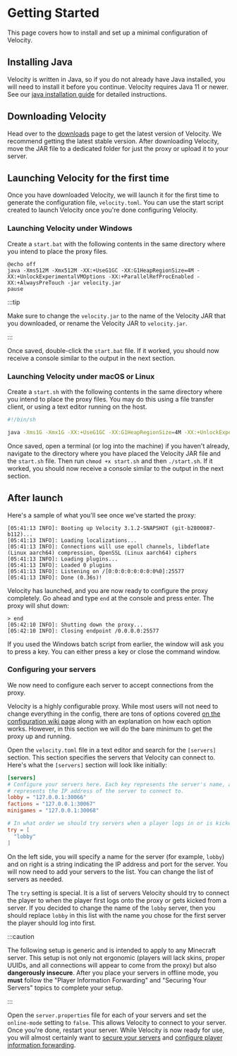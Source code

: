 # Getting Started

This page covers how to install and set up a minimal configuration of Velocity.

## Installing Java

Velocity is written in Java, so if you do not already have Java installed, you will need to install
it before you continue. Velocity requires Java 11 or newer. See our
[java installation guide](../../common/java-install.md) for detailed instructions.

## Downloading Velocity

Head over to the [downloads](https://papermc.io/downloads#Velocity) page to get the latest version
of Velocity. We recommend getting the latest stable version. After downloading Velocity, move the
JAR file to a dedicated folder for just the proxy or upload it to your server.

## Launching Velocity for the first time

Once you have downloaded Velocity, we will launch it for the first time to generate the
configuration file, `velocity.toml`. You can use the start script created to launch Velocity once
you're done configuring Velocity.

### Launching Velocity under Windows

Create a `start.bat` with the following contents in the same directory where you intend to place the
proxy files.

```batch title="start.bat"
@echo off
java -Xms512M -Xmx512M -XX:+UseG1GC -XX:G1HeapRegionSize=4M -XX:+UnlockExperimentalVMOptions -XX:+ParallelRefProcEnabled -XX:+AlwaysPreTouch -jar velocity.jar
pause
```

:::tip

Make sure to change the `velocity.jar` to the name of the Velocity JAR that you downloaded, or
rename the Velocity JAR to `velocity.jar`.

:::

Once saved, double-click the `start.bat` file. If it worked, you should now receive a console
similar to the output in the next section.

### Launching Velocity under macOS or Linux

Create a `start.sh` with the following contents in the same directory where you intend to place the
proxy files. You may do this using a file transfer client, or using a text editor running on the
host.

```bash title="start.sh"
#!/bin/sh

java -Xms1G -Xmx1G -XX:+UseG1GC -XX:G1HeapRegionSize=4M -XX:+UnlockExperimentalVMOptions -XX:+ParallelRefProcEnabled -XX:+AlwaysPreTouch -XX:MaxInlineLevel=15 -jar velocity*.jar
```

Once saved, open a terminal (or log into the machine) if you haven't already, navigate to the
directory where you have placed the Velocity JAR file and the `start.sh` file. Then run
`chmod +x start.sh` and then `./start.sh`. If it worked, you should now receive a console similar to
the output in the next section.

## After launch

Here's a sample of what you'll see once we've started the proxy:

```log
[05:41:13 INFO]: Booting up Velocity 3.1.2-SNAPSHOT (git-b2800087-b112)...
[05:41:13 INFO]: Loading localizations...
[05:41:13 INFO]: Connections will use epoll channels, libdeflate (Linux aarch64) compression, OpenSSL (Linux aarch64) ciphers
[05:41:13 INFO]: Loading plugins...
[05:41:13 INFO]: Loaded 0 plugins
[05:41:13 INFO]: Listening on /[0:0:0:0:0:0:0:0%0]:25577
[05:41:13 INFO]: Done (0.36s)!
```

Velocity has launched, and you are now ready to configure the proxy completely. Go ahead and type
`end` at the console and press enter. The proxy will shut down:

```log
> end
[05:42:10 INFO]: Shutting down the proxy...
[05:42:10 INFO]: Closing endpoint /0.0.0.0:25577
```

If you used the Windows batch script from earlier, the window will ask you to press a key. You can
either press a key or close the command window.

### Configuring your servers

We now need to configure each server to accept connections from the proxy.

Velocity is a highly configurable proxy. While most users will not need to change everything in the
config, there are tons of options covered
[on the configuration wiki page](../reference/configuration.md) along with an explanation on how
each option works. However, in this section we will do the bare minimum to get the proxy up and
running.

Open the `velocity.toml` file in a text editor and search for the `[servers]` section. This section
specifies the servers that Velocity can connect to. Here's what the `[servers]` section will look
like initially:

```toml title="velocity.toml"
[servers]
# Configure your servers here. Each key represents the server's name, and the value
# represents the IP address of the server to connect to.
lobby = "127.0.0.1:30066"
factions = "127.0.0.1:30067"
minigames = "127.0.0.1:30068"

# In what order we should try servers when a player logs in or is kicked from a server.
try = [
  "lobby"
]
```

On the left side, you will specify a name for the server (for example, `lobby`) and on right is a
string indicating the IP address and port for the server. You will now need to add your servers to
the list. You can change the list of servers as needed.

The `try` setting is special. It is a list of servers Velocity should try to connect the player to
when the player first logs onto the proxy or gets kicked from a server. If you decided to change the
name of the `lobby` server, then you should replace `lobby` in this list with the name you chose for
the first server the player should log into first.

:::caution

The following setup is generic and is intended to apply to any Minecraft server. This setup is not
only not ergonomic (players will lack skins, proper UUIDs, and all connections will appear to come
from the proxy) but also **dangerously insecure**. After you place your servers in offline mode, you
**must** follow the "Player Information Forwarding" and "Securing Your Servers" topics to complete
your setup.

:::

Open the `server.properties` file for each of your servers and set the `online-mode` setting to
`false`. This allows Velocity to connect to your server. Once you're done, restart your server.
While Velocity is now ready for use, you will almost certainly want to
[secure your servers](../how-to/security.md) and
[configure player information forwarding](forwarding.md).
